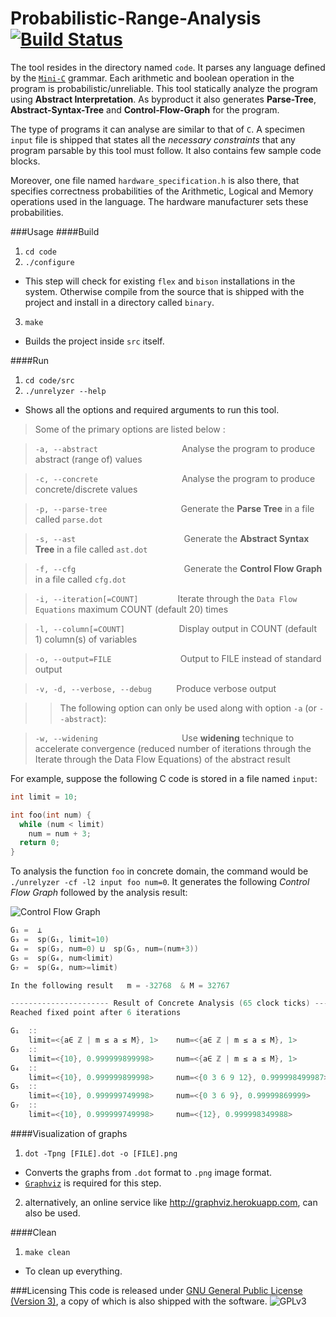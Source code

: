 # Probabilistic-Range-Analysis    [![Build Status](https://travis-ci.com/dibyendu/Probabilistic-Range-Analysis.svg?token=Fmprwqf3vgryk9DgxNcZ&branch=master)](https://travis-ci.com/dibyendu/Probabilistic-Range-Analysis)
The tool resides in the directory named `code`. It parses any language defined by the [`Mini-C`](http://jamesvanboxtel.com/projects/minic-compiler/minic.pdf#page=2 "Mini-C grammar rules") grammar. Each arithmetic and boolean operation in the program is probabilistic/unreliable. This tool statically analyze the program using **Abstract Interpretation**. As byproduct it also generates **Parse-Tree**, **Abstract-Syntax-Tree** and **Control-Flow-Graph** for the program.

The type of programs it can analyse are similar to that of `C`. A specimen `input` file is shipped that states all the *necessary constraints* that any program parsable by this tool must follow. It also contains few sample code blocks.

Moreover, one file named `hardware_specification.h` is also there, that specifies correctness probabilities of the Arithmetic, Logical and Memory operations used in the language. The hardware manufacturer sets these probabilities.

###Usage
####Build
1. `cd code`
2. `./configure`
  * This step will check for existing `flex` and `bison` installations in the system. Otherwise compile from the source that is shipped with the project and install in a directory called `binary`.
3. `make`
  * Builds the project inside `src` itself.

####Run
1.  `cd code/src`
2. `./unrelyzer --help`
  * Shows all the options and required arguments to run this tool.

> Some of the primary options are listed below :

> `-a, --abstract` &nbsp;&nbsp;&nbsp;&nbsp;&nbsp;&nbsp;&nbsp;&nbsp;&nbsp;&nbsp;&nbsp;&nbsp;&nbsp;&nbsp;&nbsp;&nbsp;&nbsp;&nbsp;&nbsp;&nbsp;&nbsp;&nbsp;&nbsp;&nbsp;&nbsp;&nbsp;&nbsp;&nbsp;&nbsp;&nbsp;&nbsp;&nbsp; Analyse the program to produce abstract (range of) values

> `-c, --concrete` &nbsp;&nbsp;&nbsp;&nbsp;&nbsp;&nbsp;&nbsp;&nbsp;&nbsp;&nbsp;&nbsp;&nbsp;&nbsp;&nbsp;&nbsp;&nbsp;&nbsp;&nbsp;&nbsp;&nbsp;&nbsp;&nbsp;&nbsp;&nbsp;&nbsp;&nbsp;&nbsp;&nbsp;&nbsp;&nbsp;&nbsp;&nbsp; Analyse the program to produce concrete/discrete values

> `-p, --parse-tree` &nbsp;&nbsp;&nbsp;&nbsp;&nbsp;&nbsp;&nbsp;&nbsp;&nbsp;&nbsp;&nbsp;&nbsp;&nbsp;&nbsp;&nbsp;&nbsp;&nbsp;&nbsp;&nbsp;&nbsp;&nbsp;&nbsp;&nbsp;&nbsp;&nbsp;&nbsp;&nbsp;&nbsp; Generate the **Parse Tree** in a file called `parse.dot`

> `-s, --ast` &nbsp;&nbsp;&nbsp;&nbsp;&nbsp;&nbsp;&nbsp;&nbsp;&nbsp;&nbsp;&nbsp;&nbsp;&nbsp;&nbsp;&nbsp;&nbsp;&nbsp;&nbsp;&nbsp;&nbsp;&nbsp;&nbsp;&nbsp;&nbsp;&nbsp;&nbsp;&nbsp;&nbsp;&nbsp;&nbsp;&nbsp;&nbsp;&nbsp;&nbsp;&nbsp;&nbsp;&nbsp;&nbsp;&nbsp;&nbsp;&nbsp;&nbsp; Generate the **Abstract Syntax Tree** in a file called `ast.dot`

> `-f, --cfg` &nbsp;&nbsp;&nbsp;&nbsp;&nbsp;&nbsp;&nbsp;&nbsp;&nbsp;&nbsp;&nbsp;&nbsp;&nbsp;&nbsp;&nbsp;&nbsp;&nbsp;&nbsp;&nbsp;&nbsp;&nbsp;&nbsp;&nbsp;&nbsp;&nbsp;&nbsp;&nbsp;&nbsp;&nbsp;&nbsp;&nbsp;&nbsp;&nbsp;&nbsp;&nbsp;&nbsp;&nbsp;&nbsp;&nbsp;&nbsp;&nbsp;&nbsp; Generate the **Control Flow Graph** in a file called `cfg.dot`

> `-i, --iteration[=COUNT]` &nbsp;&nbsp;&nbsp;&nbsp;&nbsp;&nbsp;&nbsp;&nbsp;&nbsp;&nbsp;&nbsp;&nbsp;&nbsp;&nbsp; Iterate through the `Data Flow Equations` maximum COUNT (default 20) times

> `-l, --column[=COUNT]` &nbsp;&nbsp;&nbsp;&nbsp;&nbsp;&nbsp;&nbsp;&nbsp;&nbsp;&nbsp;&nbsp;&nbsp;&nbsp;&nbsp;&nbsp;&nbsp;&nbsp;&nbsp;&nbsp;&nbsp; Display output in COUNT (default 1) column(s) of variables

> `-o, --output=FILE` &nbsp;&nbsp;&nbsp;&nbsp;&nbsp;&nbsp;&nbsp;&nbsp;&nbsp;&nbsp;&nbsp;&nbsp;&nbsp;&nbsp;&nbsp;&nbsp;&nbsp;&nbsp;&nbsp;&nbsp;&nbsp;&nbsp;&nbsp;&nbsp;&nbsp;&nbsp; Output to FILE instead of standard output

> `-v, -d, --verbose, --debug` &nbsp;&nbsp;&nbsp;&nbsp;&nbsp;&nbsp;&nbsp;&nbsp; Produce verbose output

> > The following option can only be used along with option `-a` (or `--abstract`):

> `-w, --widening` &nbsp;&nbsp;&nbsp;&nbsp;&nbsp;&nbsp;&nbsp;&nbsp;&nbsp;&nbsp;&nbsp;&nbsp;&nbsp;&nbsp;&nbsp;&nbsp;&nbsp;&nbsp;&nbsp;&nbsp;&nbsp;&nbsp;&nbsp;&nbsp;&nbsp;&nbsp;&nbsp;&nbsp;&nbsp;&nbsp;&nbsp;&nbsp; Use **widening** technique to accelerate convergence (reduced number of iterations through the Iterate through the Data Flow Equations) of the abstract result

For example, suppose the following C code is stored in a file named `input`:
```c
int limit = 10;

int foo(int num) {
  while (num < limit)
    num = num + 3;
  return 0;
}
```
To analysis the function `foo` in concrete domain, the command would be `./unrelyzer -cf -l2 input foo num=0`. It generates the following *Control Flow Graph* followed by the analysis result:

![Control Flow Graph](http://i.imgur.com/X4E8hzD.png)

```c
G₁ =  ⊥
G₃ =  sp(G₁, limit=10)
G₄ =  sp(G₃, num=0) ⊔  sp(G₅, num=(num+3))
G₅ =  sp(G₄, num<limit)
G₇ =  sp(G₄, num>=limit)

In the following result   m = -32768  & M = 32767

---------------------- Result of Concrete Analysis (65 clock ticks) ----------------------
Reached fixed point after 6 iterations

G₁  ::
    limit=<{a∈ ℤ | m ≤ a ≤ M}, 1>    num=<{a∈ ℤ | m ≤ a ≤ M}, 1>
G₃  ::
    limit=<{10}, 0.999999899998>     num=<{a∈ ℤ | m ≤ a ≤ M}, 1>
G₄  ::
    limit=<{10}, 0.999999899998>     num=<{0 3 6 9 12}, 0.999998499987>
G₅  ::
    limit=<{10}, 0.999999749998>     num=<{0 3 6 9}, 0.99999869999>
G₇  ::
    limit=<{10}, 0.999999749998>     num=<{12}, 0.999998349988>
```

####Visualization of graphs
1. `dot -Tpng [FILE].dot -o [FILE].png`
  * Converts the graphs from `.dot` format to `.png` image format.
  * [`Graphviz`](http://www.graphviz.org "Graph Visualization Software") is required for this step.
2. alternatively, an online service like http://graphviz.herokuapp.com, can also be used.

####Clean
1. `make clean`
  * To clean up everything.
 
###Licensing
This code is released under  [GNU General Public License (Version 3)](http://www.gnu.org/licenses/gpl-3.0.en.html "GPLv3"), a copy of which is also shipped with the software. ![GPLv3][gpl3]

[gpl3]: http://www.gnu.org/graphics/gplv3-127x51.png  "GPLv3 Logo"

